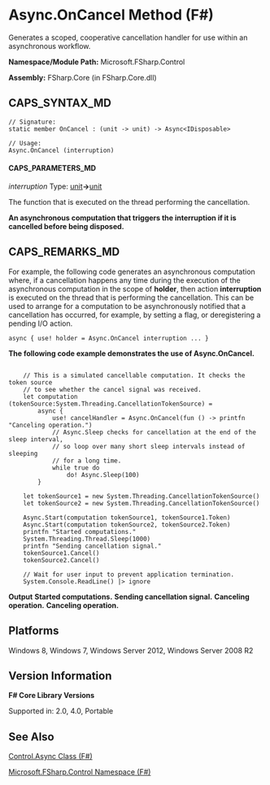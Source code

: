 # Async.OnCancel Method (F#)

Generates a scoped, cooperative cancellation handler for use within an asynchronous workflow.

**Namespace/Module Path:** Microsoft.FSharp.Control

**Assembly:** FSharp.Core (in FSharp.Core.dll)


## CAPS_SYNTAX_MD

```
// Signature:
static member OnCancel : (unit -> unit) -> Async<IDisposable>

// Usage:
Async.OnCancel (interruption)
```

#### CAPS_PARAMETERS_MD
*interruption*
Type: [unit](http://msdn.microsoft.com/en-us/library/00b837c2-6c8a-483a-87d3-0479c64037a7)**-&gt;**[unit](http://msdn.microsoft.com/en-us/library/00b837c2-6c8a-483a-87d3-0479c64037a7)


The function that is executed on the thread performing the cancellation.



**An asynchronous computation that triggers the interruption if it is cancelled before being disposed.**
## CAPS_REMARKS_MD
For example, the following code generates an asynchronous computation where, if a cancellation happens any time during the execution of the asynchronous computation in the scope of **holder**, then action **interruption** is executed on the thread that is performing the cancellation. This can be used to arrange for a computation to be asynchronously notified that a cancellation has occurred, for example, by setting a flag, or deregistering a pending I/O action.


```f#
async { use! holder = Async.OnCancel interruption ... }
```
**The following code example demonstrates the use of Async.OnCancel.**
```

    // This is a simulated cancellable computation. It checks the token source
    // to see whether the cancel signal was received.
    let computation (tokenSource:System.Threading.CancellationTokenSource) =
        async {
            use! cancelHandler = Async.OnCancel(fun () -> printfn "Canceling operation.")
            // Async.Sleep checks for cancellation at the end of the sleep interval,
            // so loop over many short sleep intervals instead of sleeping
            // for a long time.
            while true do
                do! Async.Sleep(100)
        }

    let tokenSource1 = new System.Threading.CancellationTokenSource()
    let tokenSource2 = new System.Threading.CancellationTokenSource()

    Async.Start(computation tokenSource1, tokenSource1.Token)
    Async.Start(computation tokenSource2, tokenSource2.Token)
    printfn "Started computations."
    System.Threading.Thread.Sleep(1000)
    printfn "Sending cancellation signal."
    tokenSource1.Cancel()
    tokenSource2.Cancel()

    // Wait for user input to prevent application termination.
    System.Console.ReadLine() |> ignore
```

**Output**
**Started computations.**
**Sending cancellation signal.**
**Canceling operation.**
**Canceling operation.**
## Platforms
Windows 8, Windows 7, Windows Server 2012, Windows Server 2008 R2


## Version Information
**F# Core Library Versions**

Supported in: 2.0, 4.0, Portable




## See Also
[Control.Async Class &#40;F&#35;&#41;](Control.Async+Class+%28F%23%29.md)

[Microsoft.FSharp.Control Namespace &#40;F&#35;&#41;](Microsoft.FSharp.Control+Namespace+%28F%23%29.md)

